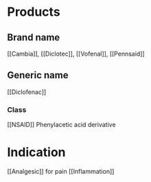 # Products

## Brand name
[[Cambia]], [[Diclotec]], [[Vofenal]], [[Pennsaid]]

## Generic name
[[Diclofenac]]

### Class
[[NSAID]]
Phenylacetic acid derivative

# Indication
[[Analgesic]] for pain
[[Inflammation]]


